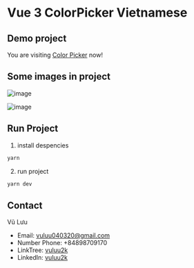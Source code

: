 # Vue 3 ColorPicker Vietnamese

## Demo project

You are visiting [Color Picker](https://vuluu2k.github.io/color-picker-vue3/) now!

## Some images in project

![image](https://github.com/vuluu2k/color-picker-vue3/assets/73820126/5854465a-aa4f-4a21-815a-ccaf9b2f1f6b)

![image](https://github.com/vuluu2k/color-picker-vue3/assets/73820126/619e72a7-f62b-47b2-a0d1-d7f1fb7823ae)

## Run Project

1. install despencies

```cmd
yarn
```

2. run project

```cmd
yarn dev
```

## Contact

Vũ Lưu

- Email: vuluu040320@gmail.com
- Number Phone: +84898709170
- LinkTree: [vuluu2k](https://linktr.ee/vuluu2k)
- LinkedIn: [vuluu2k](https://linkedin.com/in/vuluu2k)
